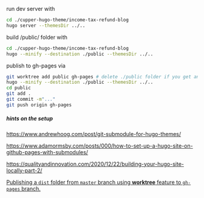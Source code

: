 run dev server with 

```bash
cd ./cupper-hugo-theme/income-tax-refund-blog
hugo server --themesDir ../..
```


build /public/ folder with

```bash
cd ./cupper-hugo-theme/income-tax-refund-blog
hugo --minify --destination ./public --themesDir ../..
```

publish to gh-pages via

```bash
git worktree add public gh-pages # delete ./public folder if you get an error message and build again before commiting 
hugo --minify --destination ./public --themesDir ../..
cd public
git add .
git commit -m"..."
git push origin gh-pages
```

##### hints on the setup

https://www.andrewhoog.com/post/git-submodule-for-hugo-themes/

https://www.adamormsby.com/posts/000/how-to-set-up-a-hugo-site-on-github-pages-with-submodules/

https://qualityandinnovation.com/2020/12/22/building-your-hugo-site-locally-part-2/

[Publishing a `dist` folder from `master` branch using **worktree** feature to `gh-pages` branch.](https://gist.github.com/lajlev/4b1d0207f87d0a8e9cf20fc78a6fd60a)